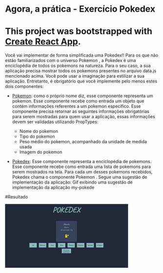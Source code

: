 # Agora, a prática - Exercício Pokedex


# This project was bootstrapped with [Create React App](https://github.com/facebook/create-react-app).

Você vai implementar de forma simplificada uma Pokedex!! Para os que não estão familiarizados com o universo Pokemon , a Pokedex é uma enciclopédia de todos os pokemons na natureza. Para o seu caso, a sua aplicação precisa mostrar todos os pokemons presentes no arquivo data.js mencionado acima.
Você pode usar a imaginação para estilizar a sua aplicação. Entretanto, é obrigatório que você implemente pelo menos estes dois componentes:

- [Pokemon](#pokemon): como o próprio nome diz, esse componente representa um pokemon. Esse componente recebe como entrada um objeto que contém informações referentes a um pokemon específico. Esse componente precisa retornar as seguintes informações obrigatórias para serem mostradas para quem usar a aplicação, essas informações devem ser validadas utilizando PropTypes:
   - Nome do pokemon
   - Tipo do pokemon
   - Peso médio do pokemon, acompanhado da unidade de medida usada
   - Imagem do pokemon

- [Pokedex](#pokemon): Esse componente representa a enciclopédia de pokemons. Esse componente recebe como entrada uma lista de pokemons para serem mostrados na tela. Para cada um desses pokemons recebidos, Pokedex chama o componente Pokemon .
Segue uma sugestão de implementação da aplicação:
Gif exibindo uma sugestão de implementação da aplicação my-pokede

#Resultado

<img align="center" alt="Luana-Surf" width="80%" src="https://raw.githubusercontent.com/luanamonero/pokedex/main/result.png">

